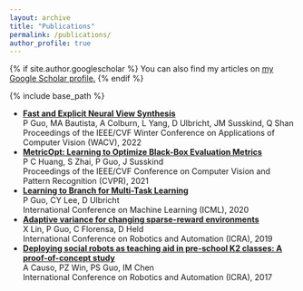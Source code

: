 ```yaml
---
layout: archive
title: "Publications"
permalink: /publications/
author_profile: true
---
```


{% if site.author.googlescholar %}
  You can also find my articles on <u><a href="{{site.author.googlescholar}}">my Google Scholar profile</a>.</u>
{% endif %}

{% include base_path %}

<!-- {% for post in site.publications reversed %}
  {% include archive-single.html %}
{% endfor %} -->

- <a href="https://openaccess.thecvf.com/content/WACV2022/papers/Guo_Fast_and_Explicit_Neural_View_Synthesis_WACV_2022_paper.pdf"><strong>Fast and Explicit Neural View Synthesis</strong></a>  
P Guo, MA Bautista, A Colburn, L Yang, D Ulbricht, JM Susskind, Q Shan  
Proceedings of the IEEE/CVF Winter Conference on Applications of Computer Vision (WACV), 2022
- <a href="https://openaccess.thecvf.com/content/CVPR2021/papers/Huang_MetricOpt_Learning_To_Optimize_Black-Box_Evaluation_Metrics_CVPR_2021_paper.pdf"><strong>MetricOpt: Learning to Optimize Black-Box Evaluation Metrics</strong></a>  
P C Huang, S Zhai, P Guo, J Susskind  
Proceedings of the IEEE/CVF Conference on Computer Vision and Pattern Recognition (CVPR), 2021
- <a href="http://proceedings.mlr.press/v119/guo20e/guo20e.pdf"><strong>Learning to Branch for Multi-Task Learning</strong></a>  
P Guo, CY Lee, D Ulbricht  
International Conference on Machine Learning (ICML), 2020
- <a href="https://arxiv.org/pdf/1903.06309"><strong>Adaptive variance for changing sparse-reward environments</strong></a>  
X Lin, P Guo, C Florensa, D Held  
International Conference on Robotics and Automation (ICRA), 2019
- <a href="https://ieeexplore.ieee.org/abstract/document/7989490/"><strong>Deploying social robots as teaching aid in pre-school K2 classes: A proof-of-concept study</strong></a>  
A Causo, PZ Win, PS Guo, IM Chen  
International Conference on Robotics and Automation (ICRA), 2017
